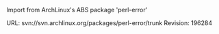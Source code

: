 Import from ArchLinux's ABS package 'perl-error'

URL: svn://svn.archlinux.org/packages/perl-error/trunk
Revision: 196284
